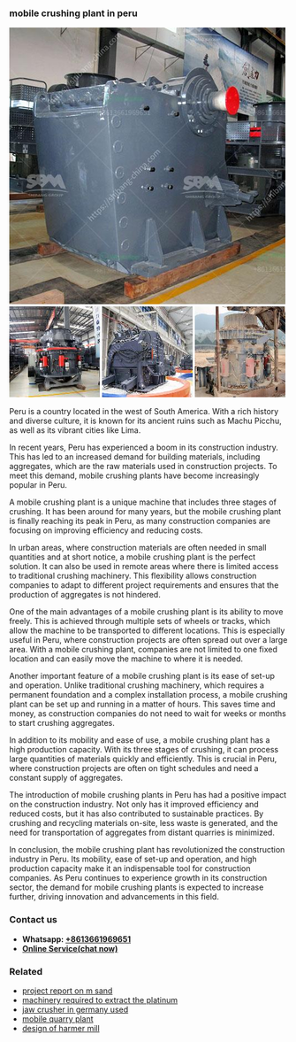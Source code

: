 <h3>mobile crushing plant in peru</h3><img src='1702950243.jpg' alt=''><p>Peru is a country located in the west of South America. With a rich history and diverse culture, it is known for its ancient ruins such as Machu Picchu, as well as its vibrant cities like Lima.</p><p>In recent years, Peru has experienced a boom in its construction industry. This has led to an increased demand for building materials, including aggregates, which are the raw materials used in construction projects. To meet this demand, mobile crushing plants have become increasingly popular in Peru.</p><p>A mobile crushing plant is a unique machine that includes three stages of crushing. It has been around for many years, but the mobile crushing plant is finally reaching its peak in Peru, as many construction companies are focusing on improving efficiency and reducing costs.</p><p>In urban areas, where construction materials are often needed in small quantities and at short notice, a mobile crushing plant is the perfect solution. It can also be used in remote areas where there is limited access to traditional crushing machinery. This flexibility allows construction companies to adapt to different project requirements and ensures that the production of aggregates is not hindered.</p><p>One of the main advantages of a mobile crushing plant is its ability to move freely. This is achieved through multiple sets of wheels or tracks, which allow the machine to be transported to different locations. This is especially useful in Peru, where construction projects are often spread out over a large area. With a mobile crushing plant, companies are not limited to one fixed location and can easily move the machine to where it is needed.</p><p>Another important feature of a mobile crushing plant is its ease of set-up and operation. Unlike traditional crushing machinery, which requires a permanent foundation and a complex installation process, a mobile crushing plant can be set up and running in a matter of hours. This saves time and money, as construction companies do not need to wait for weeks or months to start crushing aggregates.</p><p>In addition to its mobility and ease of use, a mobile crushing plant has a high production capacity. With its three stages of crushing, it can process large quantities of materials quickly and efficiently. This is crucial in Peru, where construction projects are often on tight schedules and need a constant supply of aggregates.</p><p>The introduction of mobile crushing plants in Peru has had a positive impact on the construction industry. Not only has it improved efficiency and reduced costs, but it has also contributed to sustainable practices. By crushing and recycling materials on-site, less waste is generated, and the need for transportation of aggregates from distant quarries is minimized.</p><p>In conclusion, the mobile crushing plant has revolutionized the construction industry in Peru. Its mobility, ease of set-up and operation, and high production capacity make it an indispensable tool for construction companies. As Peru continues to experience growth in its construction sector, the demand for mobile crushing plants is expected to increase further, driving innovation and advancements in this field.</p><h3>Contact us</h3><ul><li><strong>Whatsapp:&nbsp;<a href="https://wa.me/8613661969651">+8613661969651</a></strong></li><li><a href="https://swt.shibang-china.com/?git&amp;zhl&amp;mobile crushing plant in peru"><strong>Online Service(chat now)</strong></a></li></ul><h3>Related</h3><ul><li><a href='project report on m sand.md'>project report on m sand</a></li><li><a href='machinery required to extract the platinum.md'>machinery required to extract the platinum</a></li><li><a href='jaw crusher in germany used.md'>jaw crusher in germany used</a></li><li><a href='mobile quarry plant.md'>mobile quarry plant</a></li><li><a href='design of harmer mill.md'>design of harmer mill</a></li></ul>